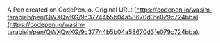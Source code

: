 # 

A Pen created on CodePen.io. Original URL: [https://codepen.io/wasim-tarabieh/pen/QWXQwKG/9c37744b5b04a58670d3fe079c724bba](https://codepen.io/wasim-tarabieh/pen/QWXQwKG/9c37744b5b04a58670d3fe079c724bba).

